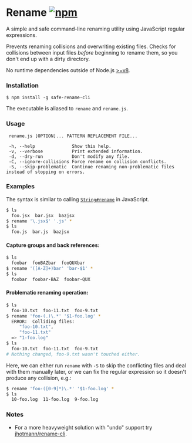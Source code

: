 # Rename [![npm](https://img.shields.io/npm/v/safe-rename-cli.svg)](https://www.npmjs.com/package/safe-rename-cli)

A simple and safe command-line renaming utility using JavaScript regular expressions.

Prevents renaming collisions and overwriting existing files. Checks for collisions between input files *before* beginning to rename them, so you don't end up with a dirty directory.

No runtime dependencies outside of Node.js [>=v8](http://node.green/).

### Installation

```
$ npm install -g safe-rename-cli
```

The executable is aliased to `rename` and `rename.js`.

### Usage

```
 rename.js [OPTION]... PATTERN REPLACEMENT FILE...

 -h, --help              Show this help.
 -v, --verbose           Print extended information.
 -d, --dry-run           Don't modify any file.
 -C, --ignore-collisions Force rename on collision conflicts.
 -S, --skip-problematic  Continue renaming non-problematic files instead of stopping on errors.
```

### Examples

The syntax is similar to calling [`String#rename`](https://developer.mozilla.org/docs/Web/JavaScript/Reference/Global_Objects/String/replace) in JavaScript.

```sh
$ ls
  foo.jsx  bar.jsx  bazjsx
$ rename '\.jsx$' '.js' *
$ ls
  foo.js  bar.js  bazjsx
```

#### Capture groups and back references:

```sh
$ ls
  foobar  fooBAZbar  fooQUXbar
$ rename '([A-Z]+)bar' 'bar-$1' *
$ ls
  foobar  foobar-BAZ  foobar-QUX
```

#### Problematic renaming operation:

```sh
$ ls
  foo-10.txt  foo-11.txt  foo-9.txt
$ rename 'foo-(.)\.*' '$1-foo.log' *
  ERROR:  Colliding files:
     "foo-10.txt",
     "foo-11.txt"
  => "1-foo.log"
$ ls
  foo-10.txt  foo-11.txt  foo-9.txt
# Nothing changed, foo-9.txt wasn't touched either.
```

Here, we can either run `rename` with `-S` to skip the conflicting files and deal with them manually later, or we can fix the regular expression so it doesn't produce any collision, e.g.:

```sh
$ rename 'foo-([0-9]*)\.*' '$1-foo.log' *
$ ls
  10-foo.log  11-foo.log  9-foo.log
```

### Notes

* For a more heavyweight solution with "undo" support try [jhotmann/rename-cli](https://www.npmjs.com/package/rename-cli).
